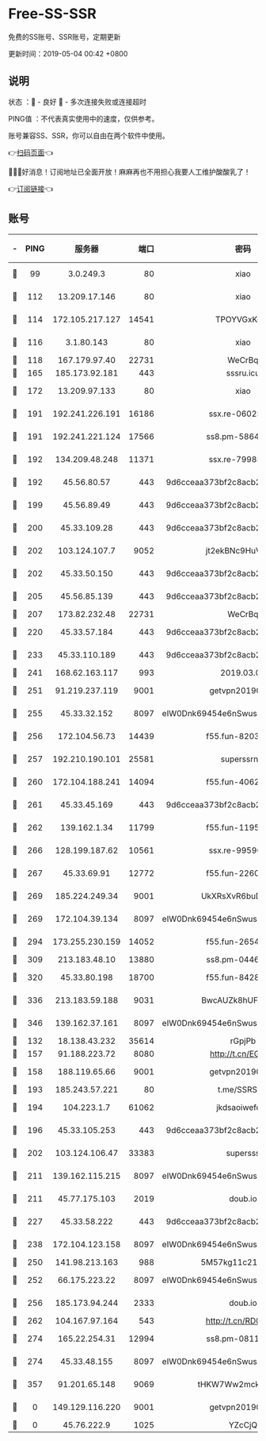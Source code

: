 # Free-SS-SSR

免费的SS账号、SSR账号，定期更新

更新时间：2019-05-04 00:42 +0800

## 说明

状态     ：🙂 - 良好 🙁 - 多次连接失败或连接超时

PING值   ：不代表真实使用中的速度，仅供参考。

账号兼容SS、SSR，你可以自由在两个软件中使用。

👉[扫码页面](https://liesauer.github.io/Free-SS-SSR/)👈

🎉🎉🎉好消息！订阅地址已全面开放！麻麻再也不用担心我要人工维护酸酸乳了！

👉[订阅链接](https://www.liesauer.net/yogurt/subscribe?ACCESS_TOKEN=DAYxR3mMaZAsaqUb)👈

## 账号

|-|PING|服务器|端口|密码|加密方式|区域|
|:----:|:----:|:-----:|-----:|:----:|:----:|:----:|
|🙂|99|3.0.249.3|80|xiao|aes-128-ctr|SG|
|🙂|112|13.209.17.146|80|xiao|aes-128-ctr|KR|
|🙂|114|172.105.217.127|14541|TPOYVGxKglpi|aes-256-cfb|JP|
|🙂|116|3.1.80.143|80|xiao|aes-128-ctr|SG|
|🙂|118|167.179.97.40|22731|WeCrBq|rc4-md5|JP|
|🙂|165|185.173.92.181|443|sssru.icu|rc4-md5|RU|
|🙂|172|13.209.97.133|80|xiao|aes-128-ctr|KR|
|🙂|191|192.241.226.191|16186|ssx.re-06025821|aes-256-cfb|US|
|🙂|191|192.241.221.124|17566|ss8.pm-58649429|aes-256-cfb|US|
|🙂|192|134.209.48.248|11371|ssx.re-79985465|aes-256-cfb|US|
|🙂|192|45.56.80.57|443|9d6cceaa373bf2c8acb22e60b6a58be6|aes-256-cfb|US|
|🙂|199|45.56.89.49|443|9d6cceaa373bf2c8acb22e60b6a58be6|aes-256-cfb|US|
|🙂|200|45.33.109.28|443|9d6cceaa373bf2c8acb22e60b6a58be6|aes-256-cfb|US|
|🙂|202|103.124.107.7|9052|jt2ekBNc9HuVtm2a|aes-256-cfb|US|
|🙂|202|45.33.50.150|443|9d6cceaa373bf2c8acb22e60b6a58be6|aes-256-cfb|US|
|🙂|205|45.56.85.139|443|9d6cceaa373bf2c8acb22e60b6a58be6|aes-256-cfb|US|
|🙂|207|173.82.232.48|22731|WeCrBq|rc4-md5|US|
|🙂|220|45.33.57.184|443|9d6cceaa373bf2c8acb22e60b6a58be6|aes-256-cfb|US|
|🙂|233|45.33.110.189|443|9d6cceaa373bf2c8acb22e60b6a58be6|aes-256-cfb|US|
|🙂|241|168.62.163.117|993|2019.03.07|rc4-md5|US|
|🙂|251|91.219.237.119|9001|getvpn20190501|aes-256-cfb|HU|
|🙂|255|45.33.32.152|8097|eIW0Dnk69454e6nSwuspv9DmS201tQ0D|aes-256-cfb|US|
|🙂|256|172.104.56.73|14439|f55.fun-82032578|aes-256-cfb|SG|
|🙂|257|192.210.190.101|25581|superssrnet|aes-256-cfb|US|
|🙂|260|172.104.188.241|14094|f55.fun-40620335|aes-256-cfb|SG|
|🙂|261|45.33.45.169|443|9d6cceaa373bf2c8acb22e60b6a58be6|aes-256-cfb|US|
|🙂|262|139.162.1.34|11799|f55.fun-11952434|aes-256-cfb|SG|
|🙂|266|128.199.187.62|10561|ssx.re-99596848|aes-256-cfb|SG|
|🙂|267|45.33.69.91|12772|f55.fun-22600142|aes-256-cfb|US|
|🙂|269|185.224.249.34|9001|UkXRsXvR6buDMG2Y|aes-256-cfb|RU|
|🙂|269|172.104.39.134|8097|eIW0Dnk69454e6nSwuspv9DmS201tQ0D|aes-256-cfb|SG|
|🙂|294|173.255.230.159|14052|f55.fun-26540200|aes-256-cfb|US|
|🙂|309|213.183.48.10|13880|ss8.pm-04464339|rc4-md5|RU|
|🙂|320|45.33.80.198|18700|f55.fun-84280067|aes-256-cfb|US|
|🙂|336|213.183.59.188|9031|BwcAUZk8hUFAkDGN|aes-256-cfb|NL|
|🙂|346|139.162.37.161|8097|eIW0Dnk69454e6nSwuspv9DmS201tQ0D|aes-256-cfb|SG|
|🙂|132|18.138.43.232|35614|rGpjPb|rc4-md5|SG|
|🙂|157|91.188.223.72|8080|http://t.cn/EGJIyrl|rc4-md5|RU|
|🙂|158|188.119.65.66|9001|getvpn20190501|aes-256-cfb|RU|
|🙂|193|185.243.57.221|80|t.me/SSRSUB|rc4-md5|US|
|🙂|194|104.223.1.7|61062|jkdsaoiwefdsa|aes-256-cfb|US|
|🙂|196|45.33.105.253|443|9d6cceaa373bf2c8acb22e60b6a58be6|aes-256-cfb|US|
|🙂|202|103.124.106.47|33383|supersss|aes-256-cfb|US|
|🙂|211|139.162.115.215|8097|eIW0Dnk69454e6nSwuspv9DmS201tQ0D|aes-256-cfb|JP|
|🙂|211|45.77.175.103|2019|doub.io|aes-128-ctr|SG|
|🙂|227|45.33.58.222|443|9d6cceaa373bf2c8acb22e60b6a58be6|aes-256-cfb|US|
|🙂|238|172.104.123.158|8097|eIW0Dnk69454e6nSwuspv9DmS201tQ0D|aes-256-cfb|JP|
|🙂|250|141.98.213.163|988|5M57kg11c214qDmK|chacha20|KR|
|🙂|252|66.175.223.22|8097|eIW0Dnk69454e6nSwuspv9DmS201tQ0D|aes-256-cfb|US|
|🙂|256|185.173.94.244|2333|doub.io|aes-128-ctr|RU|
|🙂|262|104.167.97.164|543|http://t.cn/RD0D7sx|rc4-md5|CA|
|🙂|274|165.22.254.31|12994|ss8.pm-08118234|aes-256-cfb|SG|
|🙂|274|45.33.48.155|8097|eIW0Dnk69454e6nSwuspv9DmS201tQ0D|aes-256-cfb|US|
|🙂|357|91.201.65.148|9069|tHKW7Ww2mck9CHQG|aes-256-cfb|IT|
|🙁|0|149.129.116.220|9001|getvpn20190501|aes-256-cfb|CN|
|🙁|0|45.76.222.9|1025|YZcCjQ|rc4-md5|JP|
